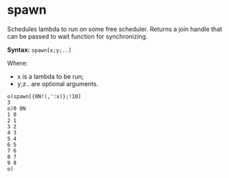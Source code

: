 # spawn

Schedules lambda to run on some free scheduler. Returns a join handle that can be passed to wait function for synchronizing.

**Syntax:** ```spawn[x;y;..]```

Where:

- x is a lambda to be run;
- y;z.. are optional arguments.

```o
o)spawn[{0N!(,':x)};!10]
3
o)0 0N
1 0
2 1
3 2
4 3
5 4
6 5
7 6
8 7
9 8
o)
```
